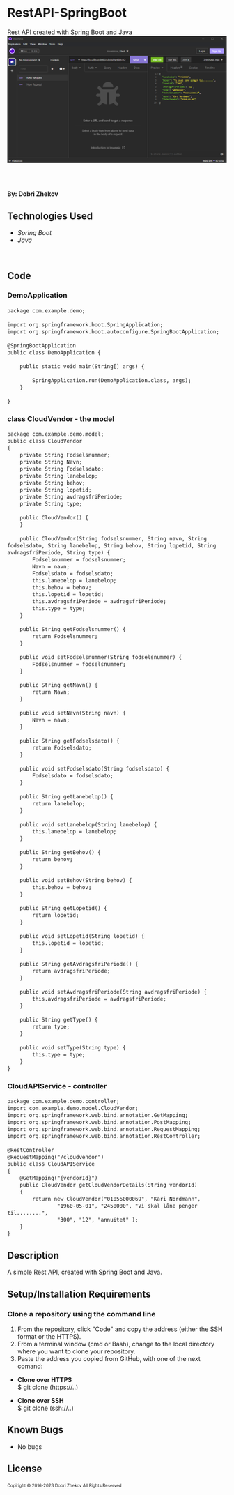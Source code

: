 # RestAPI-SpringBoot
Rest API created with Spring Boot and Java
<img align="justify" alt="chart" width="950px" src="https://github.com/zhekovdobri/RestAPI-SpringBoot/blob/main/GET_RestAPI_SpringBoot.png?raw=true">
###
<img align="https://github.com/zhekovdobri/RestAPI-SpringBoot/blob/main/RestAPI_SpringBoot_Browser.png?raw=true">

#### By: Dobri Zhekov

## Technologies Used

* _Spring Boot_
* _Java_

<br />

## Code

### DemoApplication
```
package com.example.demo;

import org.springframework.boot.SpringApplication;
import org.springframework.boot.autoconfigure.SpringBootApplication;

@SpringBootApplication
public class DemoApplication {

	public static void main(String[] args) {

		SpringApplication.run(DemoApplication.class, args);
	}

}

```
### class CloudVendor - the model

```
package com.example.demo.model;
public class CloudVendor
{
    private String Fodselsnummer;
    private String Navn;
    private String Fodselsdato;
    private String lanebelop;
    private String behov;
    private String lopetid;
    private String avdragsfriPeriode;
    private String type;

    public CloudVendor() {
    }

    public CloudVendor(String fodselsnummer, String navn, String fodselsdato, String lanebelop, String behov, String lopetid, String avdragsfriPeriode, String type) {
        Fodselsnummer = fodselsnummer;
        Navn = navn;
        Fodselsdato = fodselsdato;
        this.lanebelop = lanebelop;
        this.behov = behov;
        this.lopetid = lopetid;
        this.avdragsfriPeriode = avdragsfriPeriode;
        this.type = type;
    }

    public String getFodselsnummer() {
        return Fodselsnummer;
    }

    public void setFodselsnummer(String fodselsnummer) {
        Fodselsnummer = fodselsnummer;
    }

    public String getNavn() {
        return Navn;
    }

    public void setNavn(String navn) {
        Navn = navn;
    }

    public String getFodselsdato() {
        return Fodselsdato;
    }

    public void setFodselsdato(String fodselsdato) {
        Fodselsdato = fodselsdato;
    }

    public String getLanebelop() {
        return lanebelop;
    }

    public void setLanebelop(String lanebelop) {
        this.lanebelop = lanebelop;
    }

    public String getBehov() {
        return behov;
    }

    public void setBehov(String behov) {
        this.behov = behov;
    }

    public String getLopetid() {
        return lopetid;
    }

    public void setLopetid(String lopetid) {
        this.lopetid = lopetid;
    }

    public String getAvdragsfriPeriode() {
        return avdragsfriPeriode;
    }

    public void setAvdragsfriPeriode(String avdragsfriPeriode) {
        this.avdragsfriPeriode = avdragsfriPeriode;
    }

    public String getType() {
        return type;
    }

    public void setType(String type) {
        this.type = type;
    }
}

```
### CloudAPIService - controller 

```
package com.example.demo.controller;
import com.example.demo.model.CloudVendor;
import org.springframework.web.bind.annotation.GetMapping;
import org.springframework.web.bind.annotation.PostMapping;
import org.springframework.web.bind.annotation.RequestMapping;
import org.springframework.web.bind.annotation.RestController;

@RestController
@RequestMapping("/cloudvendor")
public class CloudAPIService
{
    @GetMapping("{vendorId}")
    public CloudVendor getCloudVendorDetails(String vendorId)
    {
        return new CloudVendor("01056000069", "Kari Nordmann",
                "1960-05-01", "2450000", "Vi skal låne penger til........",
                "300", "12", "annuitet" );
    }
}

```

## Description
A simple Rest API, created with Spring Boot and Java.

## Setup/Installation Requirements

### Clone a repository using the command line 

1. From the repository, click "Code" and copy the address (either the SSH format or the HTTPS). 
2. From a terminal window (cmd or Bash), change to the local directory where you want to clone your repository.
3. Paste the address you copied from GitHub, with one of the next comand:

* **Clone over HTTPS**<br>
  $ git clone (https://..)
  
* **Clone over SSH**<br>
  $ git clone (ssh://..)

## Known Bugs

* No bugs

## License

<sub><sup>Copiright © 2016-2023 Dobri Zhekov All Rights Reserved</sup></sub>

